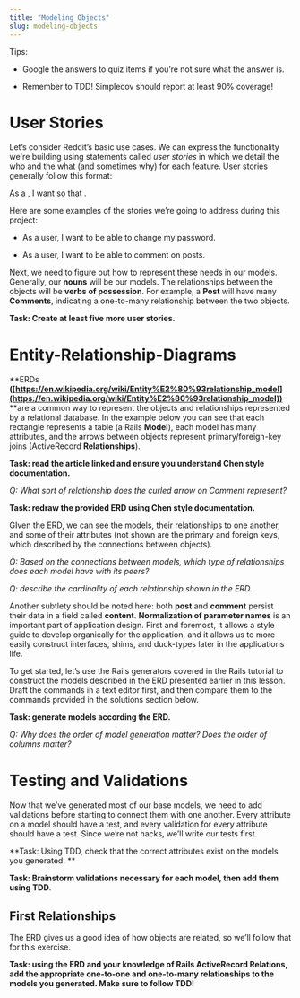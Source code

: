 ```yaml
---
title: "Modeling Objects"
slug: modeling-objects
---
```


Tips:

* Google the answers to quiz items if you’re not sure what the answer is.

* Remember to TDD!  Simplecov should report at least 90% coverage!

# User Stories

Let’s consider Reddit’s basic use cases. We can express the functionality we're building using statements called *user stories* in which we detail the who and the what (and sometimes why) for each feature.  User stories generally follow this format:

 As a <role>, I want <feature> so that <reason>.

Here are some examples of the stories we’re going to address during this project:

* As a user, I want to be able to change my password.

* As a user, I want to be able to comment on posts.

Next, we need to figure out how to represent these needs in our models. Generally, our **nouns** will be our models. The relationships between the objects will be **verbs of possession**.  For example, a **Post** will have many **Comments**, indicating a one-to-many relationship between the two objects.

**Task: Create at least five more user stories.**

# Entity-Relationship-Diagrams

**ERDs **([https://en.wikipedia.org/wiki/Entity%E2%80%93relationship_model](https://en.wikipedia.org/wiki/Entity%E2%80%93relationship_model))** **are a common way to represent the objects and relationships represented by a relational database. In the example below you can see that each rectangle represents a table (a Rails **Model**), each model has many attributes, and the arrows between objects represent primary/foreign-key joins (ActiveRecord **Relationships**).

**Task: read the article linked and ensure you understand Chen style documentation.**

*Q: What sort of relationship does the curled arrow on Comment represent?*

**Task: redraw the provided ERD using Chen style documentation.**

GIven the ERD, we can see the models, their relationships to one another, and some of their attributes (not shown are the primary and foreign keys, which described by the connections between objects).  

*Q: Based on the connections between models, which type of relationships does each model have with its peers?*

*Q: describe the cardinality of each relationship shown in the ERD.*

Another subtlety should be noted here: both **post** and **comment** persist their data in a field called **content**.  **Normalization of parameter names** is an important part of application design.  First and foremost, it allows a style guide to develop organically for the application, and it allows us to more easily construct interfaces, shims, and duck-types later in the applications life.

To get started, let’s use the Rails generators covered in the Rails tutorial to construct the models described in the ERD presented earlier in this lesson.  Draft the commands in a text editor first, and then compare them to the commands provided in the solutions section below.  

**Task: generate models according the ERD.**

*Q: Why does the order of model generation matter?  Does the order of columns matter?*

# Testing and Validations

Now that we’ve generated most of our base models, we need to add validations before starting to connect them with one another.  Every attribute on a model should have a test, and every validation for every attribute should have a test.  Since we’re not hacks, we’ll write our tests first.

**Task: Using TDD, check that the correct attributes exist on the models you generated.  **

**Task: Brainstorm validations necessary for each model, then add them using TDD**.

## First Relationships

The ERD gives us a good idea of how objects are related, so we’ll follow that for this exercise.

**Task: using the ERD and your knowledge of Rails ActiveRecord Relations, add the appropriate one-to-one and one-to-many relationships to the models you generated.  Make sure to follow TDD!**

